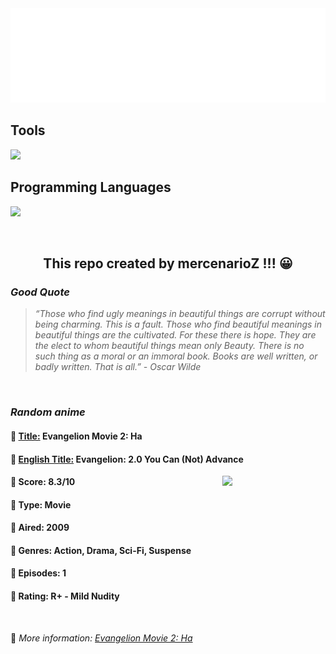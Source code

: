 
<img src="svg/nai.svg" />

<p>
  <h2>Tools</h2>
  <a href="https://skillicons.dev">
    <img src="https://skillicons.dev/icons?i=git,bash,vim,ubuntu,tensorflow,pytorch,docker,raspberrypi" />
  </a>

  <br />

  <h2>Programming Languages</h2>

  <a href="https://skillicons.dev">
    <img src="https://skillicons.dev/icons?i=python,c,cpp" />
  </a>
</p>

<br />

<h2 align="center">This repo created by mercenarioZ !!! 😀</h2>
<h3><i>Good Quote</i></h3>

<blockquote>
<i>
“Those who find ugly meanings in beautiful things are corrupt without being charming. This is a fault. Those who find beautiful meanings in beautiful things are the cultivated. For these there is hope. They are the elect to whom beautiful things mean only Beauty. There is no such thing as a moral or an immoral book. Books are well written, or badly written. That is all.” - Oscar Wilde
</i>
</blockquote>

<br />

<h3><i>Random anime</i></h3>

<h4>
  <strong>🥭 <u>Title:</u></strong> Evangelion Movie 2: Ha
</h4>

<h4>🌿 <u>English Title:</u> Evangelion: 2.0 You Can (Not) Advance</h4>

<img align="right" width="165" src=https://cdn.myanimelist.net/images/anime/5/74983.jpg />

<h4>🌱 Score: 8.3/10</h4>

<h4>🌲 Type: Movie</h4>

<h4>🌴 Aired: 2009</h4>

<h4>🌵 Genres: Action, Drama, Sci-Fi, Suspense</h4>

<h4>🥑 Episodes: 1</h4>

<h4>🍏 Rating: R+ - Mild Nudity</h4>

<br />

🍂 *More information: [Evangelion Movie 2: Ha](https://myanimelist.net/anime/3784/Evangelion_Movie_2__Ha)*
    